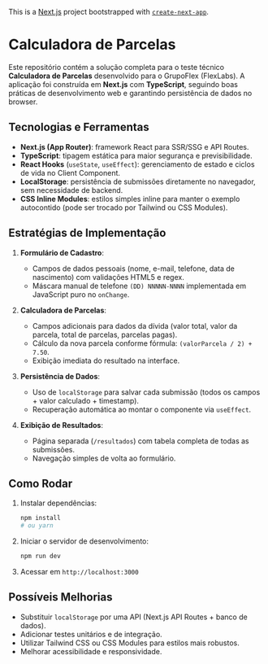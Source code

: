 This is a [Next.js](https://nextjs.org) project bootstrapped with [`create-next-app`](https://nextjs.org/docs/app/api-reference/cli/create-next-app).

# Calculadora de Parcelas
Este repositório contém a solução completa para o teste técnico **Calculadora de Parcelas** desenvolvido para o GrupoFlex (FlexLabs). A aplicação foi construída em **Next.js** com **TypeScript**, seguindo boas práticas de desenvolvimento web e garantindo persistência de dados no browser.


## Tecnologias e Ferramentas
* **Next.js (App Router)**: framework React para SSR/SSG e API Routes.
* **TypeScript**: tipagem estática para maior segurança e previsibilidade.
* **React Hooks** (`useState`, `useEffect`): gerenciamento de estado e ciclos de vida no Client Component.
* **LocalStorage**: persistência de submissões diretamente no navegador, sem necessidade de backend.
* **CSS Inline Modules**: estilos simples inline para manter o exemplo autocontido (pode ser trocado por Tailwind ou CSS Modules).


## Estratégias de Implementação
1. **Formulário de Cadastro**:
   * Campos de dados pessoais (nome, e-mail, telefone, data de nascimento) com validações HTML5 e regex.
   * Máscara manual de telefone `(DD) NNNNN-NNNN` implementada em JavaScript puro no `onChange`.
     
2. **Calculadora de Parcelas**:
   * Campos adicionais para dados da dívida (valor total, valor da parcela, total de parcelas, parcelas pagas).
   * Cálculo da nova parcela conforme fórmula: `(valorParcela / 2) + 7.50`.
   * Exibição imediata do resultado na interface.
     
3. **Persistência de Dados**:
   * Uso de `localStorage` para salvar cada submissão (todos os campos + valor calculado + timestamp).
   * Recuperação automática ao montar o componente via `useEffect`.
     
4. **Exibição de Resultados**:
   * Página separada (`/resultados`) com tabela completa de todas as submissões.
   * Navegação simples de volta ao formulário.


## Como Rodar
1. Instalar dependências:
   ```bash
   npm install
   # ou yarn
   ```
   
2. Iniciar o servidor de desenvolvimento:
   ```bash
   npm run dev
   ```
   
3. Acessar em `http://localhost:3000`


## Possíveis Melhorias
* Substituir `localStorage` por uma API (Next.js API Routes + banco de dados).
* Adicionar testes unitários e de integração.
* Utilizar Tailwind CSS ou CSS Modules para estilos mais robustos.
* Melhorar acessibilidade e responsividade.

```
